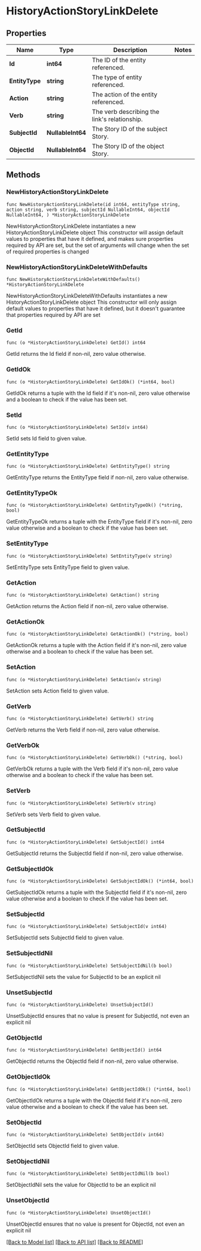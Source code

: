 # HistoryActionStoryLinkDelete

## Properties

Name | Type | Description | Notes
------------ | ------------- | ------------- | -------------
**Id** | **int64** | The ID of the entity referenced. | 
**EntityType** | **string** | The type of entity referenced. | 
**Action** | **string** | The action of the entity referenced. | 
**Verb** | **string** | The verb describing the link&#39;s relationship. | 
**SubjectId** | **NullableInt64** | The Story ID of the subject Story. | 
**ObjectId** | **NullableInt64** | The Story ID of the object Story. | 

## Methods

### NewHistoryActionStoryLinkDelete

`func NewHistoryActionStoryLinkDelete(id int64, entityType string, action string, verb string, subjectId NullableInt64, objectId NullableInt64, ) *HistoryActionStoryLinkDelete`

NewHistoryActionStoryLinkDelete instantiates a new HistoryActionStoryLinkDelete object
This constructor will assign default values to properties that have it defined,
and makes sure properties required by API are set, but the set of arguments
will change when the set of required properties is changed

### NewHistoryActionStoryLinkDeleteWithDefaults

`func NewHistoryActionStoryLinkDeleteWithDefaults() *HistoryActionStoryLinkDelete`

NewHistoryActionStoryLinkDeleteWithDefaults instantiates a new HistoryActionStoryLinkDelete object
This constructor will only assign default values to properties that have it defined,
but it doesn't guarantee that properties required by API are set

### GetId

`func (o *HistoryActionStoryLinkDelete) GetId() int64`

GetId returns the Id field if non-nil, zero value otherwise.

### GetIdOk

`func (o *HistoryActionStoryLinkDelete) GetIdOk() (*int64, bool)`

GetIdOk returns a tuple with the Id field if it's non-nil, zero value otherwise
and a boolean to check if the value has been set.

### SetId

`func (o *HistoryActionStoryLinkDelete) SetId(v int64)`

SetId sets Id field to given value.


### GetEntityType

`func (o *HistoryActionStoryLinkDelete) GetEntityType() string`

GetEntityType returns the EntityType field if non-nil, zero value otherwise.

### GetEntityTypeOk

`func (o *HistoryActionStoryLinkDelete) GetEntityTypeOk() (*string, bool)`

GetEntityTypeOk returns a tuple with the EntityType field if it's non-nil, zero value otherwise
and a boolean to check if the value has been set.

### SetEntityType

`func (o *HistoryActionStoryLinkDelete) SetEntityType(v string)`

SetEntityType sets EntityType field to given value.


### GetAction

`func (o *HistoryActionStoryLinkDelete) GetAction() string`

GetAction returns the Action field if non-nil, zero value otherwise.

### GetActionOk

`func (o *HistoryActionStoryLinkDelete) GetActionOk() (*string, bool)`

GetActionOk returns a tuple with the Action field if it's non-nil, zero value otherwise
and a boolean to check if the value has been set.

### SetAction

`func (o *HistoryActionStoryLinkDelete) SetAction(v string)`

SetAction sets Action field to given value.


### GetVerb

`func (o *HistoryActionStoryLinkDelete) GetVerb() string`

GetVerb returns the Verb field if non-nil, zero value otherwise.

### GetVerbOk

`func (o *HistoryActionStoryLinkDelete) GetVerbOk() (*string, bool)`

GetVerbOk returns a tuple with the Verb field if it's non-nil, zero value otherwise
and a boolean to check if the value has been set.

### SetVerb

`func (o *HistoryActionStoryLinkDelete) SetVerb(v string)`

SetVerb sets Verb field to given value.


### GetSubjectId

`func (o *HistoryActionStoryLinkDelete) GetSubjectId() int64`

GetSubjectId returns the SubjectId field if non-nil, zero value otherwise.

### GetSubjectIdOk

`func (o *HistoryActionStoryLinkDelete) GetSubjectIdOk() (*int64, bool)`

GetSubjectIdOk returns a tuple with the SubjectId field if it's non-nil, zero value otherwise
and a boolean to check if the value has been set.

### SetSubjectId

`func (o *HistoryActionStoryLinkDelete) SetSubjectId(v int64)`

SetSubjectId sets SubjectId field to given value.


### SetSubjectIdNil

`func (o *HistoryActionStoryLinkDelete) SetSubjectIdNil(b bool)`

 SetSubjectIdNil sets the value for SubjectId to be an explicit nil

### UnsetSubjectId
`func (o *HistoryActionStoryLinkDelete) UnsetSubjectId()`

UnsetSubjectId ensures that no value is present for SubjectId, not even an explicit nil
### GetObjectId

`func (o *HistoryActionStoryLinkDelete) GetObjectId() int64`

GetObjectId returns the ObjectId field if non-nil, zero value otherwise.

### GetObjectIdOk

`func (o *HistoryActionStoryLinkDelete) GetObjectIdOk() (*int64, bool)`

GetObjectIdOk returns a tuple with the ObjectId field if it's non-nil, zero value otherwise
and a boolean to check if the value has been set.

### SetObjectId

`func (o *HistoryActionStoryLinkDelete) SetObjectId(v int64)`

SetObjectId sets ObjectId field to given value.


### SetObjectIdNil

`func (o *HistoryActionStoryLinkDelete) SetObjectIdNil(b bool)`

 SetObjectIdNil sets the value for ObjectId to be an explicit nil

### UnsetObjectId
`func (o *HistoryActionStoryLinkDelete) UnsetObjectId()`

UnsetObjectId ensures that no value is present for ObjectId, not even an explicit nil

[[Back to Model list]](../README.md#documentation-for-models) [[Back to API list]](../README.md#documentation-for-api-endpoints) [[Back to README]](../README.md)


